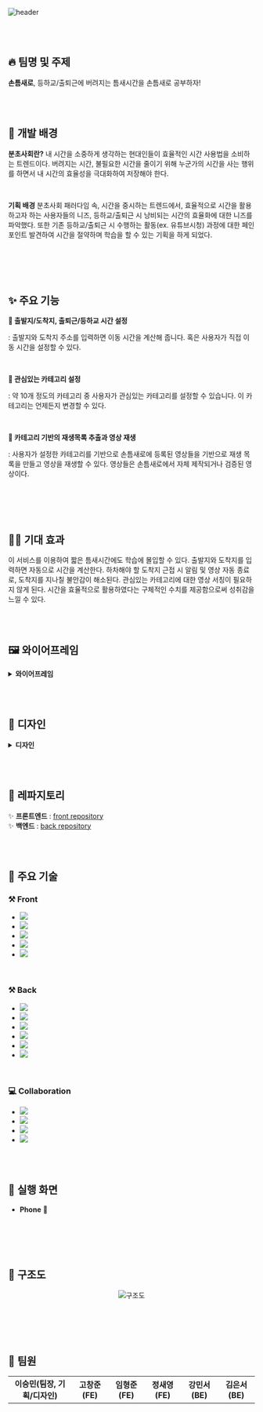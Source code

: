 ![header](https://capsule-render.vercel.app/api?type=waving&color=gradient&height=300&section=header&text=손틈새로%20-%20분초사회%202팀&fontSize=45&fontAlignY=40&desc=2024%20멋쟁이사자처럼%2012기%20트렌디톤%20&descAlign=80)

<br><br>

## :fire: 팀명 및 주제

**손틈새로**, 등하교/출퇴근에 버려지는 틈새시간을 손틈새로 공부하자!

<br><br>

## :raised_hands: 개발 배경

**분초사회란?**
내 시간을 소중하게 생각하는 현대인들이 효율적인 시간 사용법을 소비하는 트렌드이다. 버려지는 시간, 불필요한 시간을 줄이기 위해 누군가의 시간을 사는 행위를 하면서 내 시간의 효율성을 극대화하여 저장해야 한다.

<br>

**기획 배경**
분초사회 패러다임 속, 시간을 중시하는 트렌드에서, 효율적으로 시간을 활용하고자 하는 사용자들의 니즈, 등하교/출퇴근 시 낭비되는 시간의 효율화에 대한 니즈를 파악했다. 또한 기존 등하교/출퇴근 시 수행하는 활동(ex. 유튜브시청) 과정에 대한 페인포인트 발견하여 시간을 절약하며 학습을 할 수 있는 기획을 하게 되었다.

<br>

<br><br>

## ✨ 주요 기능

**🚌 출발지/도착지, 출퇴근/등하교 시간 설정**  

: 출발지와 도착지 주소를 입력하면 이동 시간을 계산해 줍니다. 혹은 사용자가 직접 이동 시간을 설정할 수 있다.

<br>

**🤔 관심있는 카테고리 설정**  

: 약 10개 정도의 카테고리 중 사용자가 관심있는 카테고리를 설정할 수 있습니다. 이 카테고리는 언제든지 변경할 수 있다.

<br>

**🎥 카테고리 기반의 재생목록 추출과 영상 재생**  

: 사용자가 설정한 카테고리를 기반으로 손틈새로에 등록된 영상들을 기반으로 재생 목록을 만들고 영상을 재생할 수 있다. 영상들은 손틈새로에서 자체 제작되거나 검증된 영상이다.

<br>

<br><br>

## 🙋‍♀️ 기대 효과
이 서비스를 이용하여 짧은 틈새시간에도 학습에 몰입할 수 있다. 출발지와 도착지를 입력하면 자동으로 시간을 계산한다. 하차해야 할 도착지 근접 시 알림 및 영상 자동 종료로, 도착지를 지나칠 불안감이 해소된다. 관심있는 카테고리에 대한 영상 서칭이 필요하지 않게 된다. 시간을 효율적으로 활용하였다는 구체적인 수치를 제공함으로써 성취감을 느낄 수 있다.


<br><br>

## 🖼️ 와이어프레임


<details>
  <summary><b>와이어프레임</b></summary>
  <div markdown="1">

  <div align="center">
    <img width="1200" alt="1" src="https://github.com/a-minute-society/.github/assets/98332877/cff46a27-0376-4acc-ae77-472cfb5f8f6b">
    <img width="1200" alt="2" src="https://github.com/a-minute-society/.github/assets/98332877/c3207a42-f0a9-49d1-afbf-9459053c28b1">
    <img width="1200" alt="3" src="https://github.com/a-minute-society/.github/assets/98332877/3c5604b3-bfc8-4871-a0d6-f25c5b7edf92">
    <img width="1200" alt="4" src="https://github.com/a-minute-society/.github/assets/98332877/286f813d-1b07-4cfd-9f0f-69657a804b1c">
    <img width="1200" alt="5" src="https://github.com/a-minute-society/.github/assets/98332877/47336553-c452-40e9-ad5c-ce3f17d356d7">
    <img width="1200" alt="6" src="https://github.com/a-minute-society/.github/assets/98332877/218fac4c-7829-4607-b6f0-36d0e52bbc2e">
  </div>
  </div>
</details>

<br><br>

## 🎨 디자인
<details>
  <summary><b>디자인</b></summary>
  <div markdown="1">

  <div align="center">
    <img width="341" alt="1" src="https://github.com/a-minute-society/.github/assets/98332877/7cbcd7b9-aef0-4158-82e7-973d1be55a78"><br>
    <img width="561" alt="2" src="https://github.com/a-minute-society/.github/assets/98332877/35bddb62-95fd-4a2b-a6e5-8776fd8a57c5"><br>
    <img width="365" alt="3" src="https://github.com/a-minute-society/.github/assets/98332877/5f415cc8-4718-4e1d-a612-d0523c322cb9"><br>
    <img width="683" alt="4" src="https://github.com/a-minute-society/.github/assets/98332877/16db0d5a-cb41-4019-8ecc-3c55da6be638">
  </div>
  </div>
</details>

<br><br>

## 🤖 레파지토리
✨ **프론트엔드** : [front repository](https://github.com/a-minute-society/front-end)<br>
✨ **백엔드** : [back repository](https://github.com/a-minute-society/back-end-deploy)

<br><br>

## 🦾 주요 기술
### ⚒️ Front
* <img src="https://img.shields.io/badge/HTML5-E34F26?style=for-the-badge&logo=HTML5&logoColor=white"/>
* <img src="https://img.shields.io/badge/CSS3-1572B6?style=for-the-badge&logo=CSS3&logoColor=white"/>
* <img src="https://img.shields.io/badge/JavaScript-F7DF1E?style=for-the-badge&logo=JavaScript&logoColor=white"/>
* <img src="https://img.shields.io/badge/React-61DAFB?style=for-the-badge&logo=React&logoColor=white"/>
* <img src="https://img.shields.io/badge/netlify-00C7B7?style=for-the-badge&logo=netlify&logoColor=white"/>

<br>
  
### ⚒️ Back
* <img src="https://img.shields.io/badge/Java-007396?style=for-the-badge&logo=Java&logoColor=white"/>
* <img src="https://img.shields.io/badge/SpringBoot-6DB33F?style=for-the-badge&logo=SpringBoot&logoColor=white"/>
* <img src="https://img.shields.io/badge/JPA-6DB33F?style=for-the-badge&logo=JPA&logoColor=white"/>
* <img src="https://img.shields.io/badge/Ubuntu-E95420?style=for-the-badge&logo=Ubuntu&logoColor=white"/>
* <img src="https://img.shields.io/badge/MySQL-4479A1?style=for-the-badge&logo=MySQL&logoColor=white"/>
* <img src="https://img.shields.io/badge/AWS-232F3E?style=for-the-badge&logo=amazonaws&logoColor=white"/>

<br>

### 💻 Collaboration
* <img src="https://img.shields.io/badge/Github-black?style=for-the-badge&logo=Github&logoColor=white"/>
* <img src="https://img.shields.io/badge/Discord-5865F2?style=for-the-badge&logo=Discord&logoColor=white"/>
* <img src="https://img.shields.io/badge/Figma-F24E1E?style=for-the-badge&logo=Figma&logoColor=white"/>
* <img src="https://img.shields.io/badge/Notion-black?style=for-the-badge&logo=Notion&logoColor=white"/>

<br><br>

## 👀 실행 화면
* **Phone** :iphone:

<br>

<br><br>

## 🧬 구조도

<div align="center">

  ![구조도](https://github.com/a-minute-society/.github/assets/98332877/b3177577-0cc2-49d1-b6a1-4e4fbb070385)

</div>


<br>


<br><br>

## 👻 팀원
<table>
  <tr> 
    <td align='center'><strong>이승민(팀장, 기획/디자인)</strong></td> 
    <td align='center'><strong>고창준(FE)</strong></td> 
    <td align='center'><strong>임형준(FE)</strong></td> 
    <td align='center'><strong>정새영(FE)</strong></td> 
    <td align='center'><strong>강민서(BE)</strong></td> 
    <td align='center'><strong>김은서(BE)</strong></td> 
  </tr>
</table>

<br><br>
